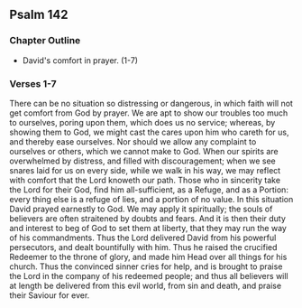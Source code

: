 ## Psalm 142

### Chapter Outline

- David's comfort in prayer. (1-7)

### Verses 1-7

There can be no situation so distressing or dangerous, in which faith will not get comfort from God by prayer. We are apt to show our troubles too much to ourselves, poring upon them, which does us no service; whereas, by showing them to God, we might cast the cares upon him who careth for us, and thereby ease ourselves. Nor should we allow any complaint to ourselves or others, which we cannot make to God. When our spirits are overwhelmed by distress, and filled with discouragement; when we see snares laid for us on every side, while we walk in his way, we may reflect with comfort that the Lord knoweth our path. Those who in sincerity take the Lord for their God, find him all-sufficient, as a Refuge, and as a Portion: every thing else is a refuge of lies, and a portion of no value. In this situation David prayed earnestly to God. We may apply it spiritually; the souls of believers are often straitened by doubts and fears. And it is then their duty and interest to beg of God to set them at liberty, that they may run the way of his commandments. Thus the Lord delivered David from his powerful persecutors, and dealt bountifully with him. Thus he raised the crucified Redeemer to the throne of glory, and made him Head over all things for his church. Thus the convinced sinner cries for help, and is brought to praise the Lord in the company of his redeemed people; and thus all believers will at length be delivered from this evil world, from sin and death, and praise their Saviour for ever.


